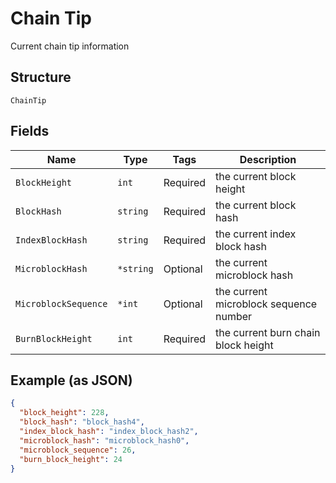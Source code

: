 # Chain Tip

Current chain tip information

## Structure

`ChainTip`

## Fields

| Name                 | Type      | Tags     | Description                            |
| -------------------- | --------- | -------- | -------------------------------------- |
| `BlockHeight`        | `int`     | Required | the current block height               |
| `BlockHash`          | `string`  | Required | the current block hash                 |
| `IndexBlockHash`     | `string`  | Required | the current index block hash           |
| `MicroblockHash`     | `*string` | Optional | the current microblock hash            |
| `MicroblockSequence` | `*int`    | Optional | the current microblock sequence number |
| `BurnBlockHeight`    | `int`     | Required | the current burn chain block height    |

## Example (as JSON)

```json
{
  "block_height": 228,
  "block_hash": "block_hash4",
  "index_block_hash": "index_block_hash2",
  "microblock_hash": "microblock_hash0",
  "microblock_sequence": 26,
  "burn_block_height": 24
}
```
